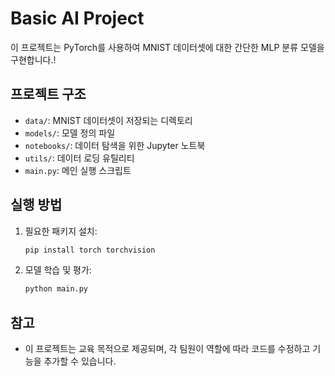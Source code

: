# Basic AI Project

이 프로젝트는 PyTorch를 사용하여 MNIST 데이터셋에 대한 간단한 MLP 분류 모델을 구현합니다.!

## 프로젝트 구조

- `data/`: MNIST 데이터셋이 저장되는 디렉토리
- `models/`: 모델 정의 파일
- `notebooks/`: 데이터 탐색을 위한 Jupyter 노트북
- `utils/`: 데이터 로딩 유틸리티
- `main.py`: 메인 실행 스크립트

## 실행 방법

1. 필요한 패키지 설치:
    ```bash
    pip install torch torchvision
    ```

2. 모델 학습 및 평가:
    ```bash
    python main.py
    ```

## 참고

- 이 프로젝트는 교육 목적으로 제공되며, 각 팀원이 역할에 따라 코드를 수정하고 기능을 추가할 수 있습니다. 